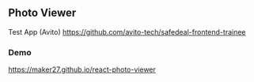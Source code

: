 ## Photo Viewer

Test App (Avito)
https://github.com/avito-tech/safedeal-frontend-trainee

### Demo
https://maker27.github.io/react-photo-viewer
